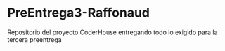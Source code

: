 # PreEntrega3-Raffonaud
Repositorio del proyecto CoderHouse
entregando todo lo exigido para la tercera preentrega
